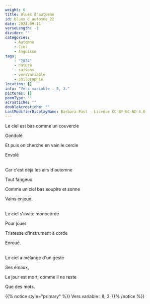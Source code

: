 ```yaml
---
weight: 6
title: Blues d'automne
id: blues_d_automne_22
date: 2024-09-11
verseLength: -1
divider: ""
categories:
    - Automne
    - Ciel
    - Angoisse
tags:
    - "2024"
    - nature
    - saisons
    - versVariable
    - philosophie
location: []
info: "Vers variable : 8, 3."
pictures: []
poemType: ""
acrostiche: ""
doubleAcrostiche: ""
LastModifierDisplayName: Barbara Post - Licence CC BY-NC-ND 4.0
---
```

Le ciel est bas comme un couvercle

Gondolé

Et puis on cherche en vain le cercle

Envolé

 \
Car c'est déjà les airs d'automne

Tout fangeux

Comme un ciel bas soupire et sonne

Vains enjeux.

 \
Le ciel s'invite monocorde

Pour jouer

Tristesse d'instrument à corde

Enroué.

 \
Le ciel a mélangé d'un geste

Ses émaux,

Le jour est mort, comme il ne reste

Que des mots.
<!-- FM:Snippet:Start data:{"id":"_simpleNotice","fields":[{"name":"content","value":"Vers variable : 8, 3."}]} -->
{{% notice style="primary" %}}
Vers variable : 8, 3.
{{% /notice %}}
<!-- FM:Snippet:End -->